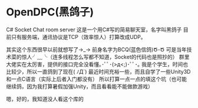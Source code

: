 # OpenDPC(黑鸽子)
C# Socket Chat room server
这是一个用C#写的简易聊天室，名字叫黑鸽子
目前只有服务端，通讯协议是TCP（效率惊人）打算改成UDP。


其实这个东西很早以前就想写了→_→
前身名字为BCQ(蓝色信鸽)Ծ-Ծ
可是当年技术菜的惊人╯﹏╰（连多线程怎么写都不知道，Socket的代码也是照抄的）
群里大佬实在太厉害，提供的接口完全没看懂｡･ﾟﾟ･(>д<;)･ﾟﾟ･｡
我是个学生，时间也比较少，所以一直鸽到了现在( ﾉД`)
最近时间充裕一些，而且自学了一些Unity3D和一点C语言（实际上后者入门都没有）
所以打算一点一点的填这个坑（也可能继续鸽，因为我打算暑假加强Unity，而且看看能不能做款游戏）











嗯，好的，我知道没人看这个库的
